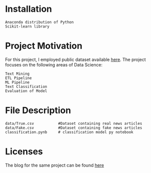 # Installation
    Anaconda distribution of Python
    Scikit-learn library

# Project Motivation
For this project, I employed public dataset available [here](https://www.kaggle.com/clmentbisaillon/fake-and-real-news-dataset). The project focuses on the following areas of Data Science:

    Text Mining
    ETL Pipeline
    ML Pipeline
    Text Classification
    Evaluation of Model
   
# File Description
    data/True.csv           #Dataset containing real news articles
    data/Fake.csv           #Dataset containing fake news articles
    classification.pynb     # classification model py notebook

# Licenses
The blog for the same project can be found [here](https://medium.com/@vivekmehendiratta/prediction-of-fake-news-articles-8f2789ff9720) 
